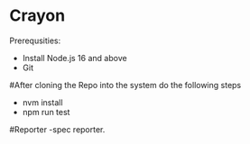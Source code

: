 # Crayon

Prerequsities:
* Install Node.js 16 and above
* Git

#After cloning the Repo into the system do the following steps
* nvm install
* npm run test

#Reporter
-spec reporter.

